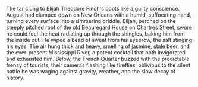 The tar clung to Elijah Theodore Finch's boots like a guilty conscience. August had clamped down on New Orleans with a humid, suffocating hand, turning every surface into a simmering griddle. Elijah, perched on the steeply pitched roof of the old Beauregard House on Chartres Street, swore he could feel the heat radiating up through the shingles, baking him from the inside out. He wiped a bead of sweat from his eyebrow, the salt stinging his eyes. The air hung thick and heavy, smelling of jasmine, stale beer, and the ever-present Mississippi River, a potent cocktail that both invigorated and exhausted him. Below, the French Quarter buzzed with the predictable frenzy of tourists, their cameras flashing like fireflies, oblivious to the silent battle he was waging against gravity, weather, and the slow decay of history.
